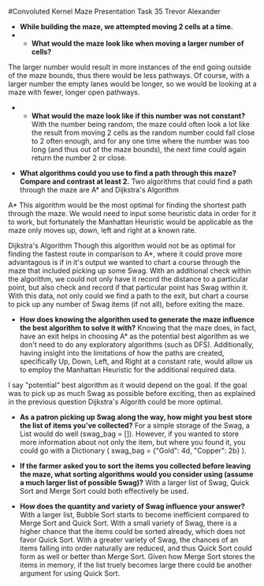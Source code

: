 #Convoluted Kernel Maze Presentation
Task 35
Trevor Alexander

- **While building the maze, we attempted moving 2 cells at a time.**
- - **What would the maze look like when moving a larger number of cells?**

The larger number would result in more instances of the end going outside of the maze bounds, thus there would be less pathways. Of course, with a larger number the empty lanes would be longer, so we would be looking at a maze with fewer, longer open pathways.


- - **What would the maze look like if this number was not constant?**
With the number being random, the maze could often look a lot like the result from moving 2 cells as the random number could fall close to 2 often enough, and for any one time where the number was too long (and thus out of the maze bounds), the next time could again return the number 2 or close.


- **What algorithms could you use to find a path through this maze? Compare and contrast at least 2.**
Two algorithms that could find a path through the maze are A* and Dijkstra's Algorithm

A*
This algorithm would be the most optimal for finding the shortest path through the maze. We would need to input some heuristic data in order for it to work, but fortunately the Manhattan Heuristic would be applicable as the maze only moves up, down, left and right at a known rate. 

Dijkstra's Algorithm
Though this algorithm would not be as optimal for finding the fastest route in comparison to A*, where it could prove more advantagous is if in it's output we wanted to chart a course through the maze that included picking up some Swag. With an additional check within the algorithm, we could not only have it record the distance to a particular point, but also check and record if that particular point has Swag within it. With this data, not only could we find a path to the exit, but chart a course to pick up any number of Swag items (if not all), before exiting the maze.  


- **How does knowing the algorithm used to generate the maze influence the best algorithm to solve it with?**
Knowing that the maze does, in fact, have an exit helps in choosing A* as the potential best algorithm as we don't need to do any exploratory algorithms (such as DFS). Additionally, having insight into the limitations of how the paths are created, specifically Up, Down, Left, and Right at a constant rate, would allow us to employ the Manhattan Heuristic for the additional required data.

I say "potential" best algorithm as it would depend on the goal. If the goal was to pick up as much Swag as possible before exciting, then as explained in the previous question Dijkstra's Algorith could be more optimal.

- **As a patron picking up Swag along the way, how might you best store the list of items you've collected?**
For a simple storage of the Swag, a List would do well (swag_bag = []). However, if you wanted to store more information about not only the item, but where you found it, you could go with a Dictionary ( swag_bag = {"Gold": 4d, "Copper": 2b} ).

- **If the farmer asked you to sort the items you collected before leaving the maze, what sorting algorithms would you consider using (assume a much larger list of possible Swag)?**
With a larger list of Swag, Quick Sort and Merge Sort could both effectively be used.

- **How does the quantity and variety of Swag influence your answer?**
With a larger list, Bubble Sort starts to become inefficient compared to Merge Sort and Quick Sort. With a small variety of Swag, there is a higher chance that the items could be sorted already, which does not favor Quick Sort. With a greater variety of Swag, the chances of an items falling into order naturally are reduced, and thus Quick Sort could form as well or better than Merge Sort. Given how Merge Sort stores the items in memory, if the list truely becomes large there could be another argument for using Quick Sort.